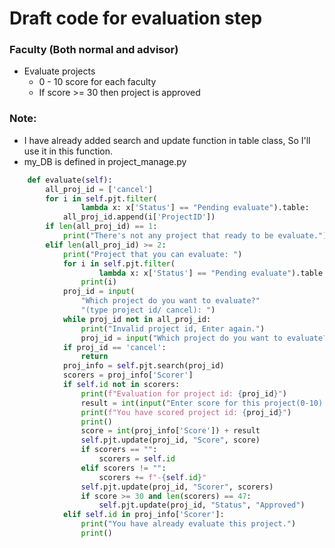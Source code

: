 # Draft code for evaluation step
### Faculty (Both normal and advisor)
- Evaluate projects
  - 0 - 10 score for each faculty
  - If score >= 30 then project is approved
### Note: 
- I have already added search and update function in table class, So I'll use it in this function.
- my_DB is defined in project_manage.py
```python
    def evaluate(self):
        all_proj_id = ['cancel']
        for i in self.pjt.filter(
                lambda x: x['Status'] == "Pending evaluate").table:
            all_proj_id.append(i['ProjectID'])
        if len(all_proj_id) == 1:
            print("There's not any project that ready to be evaluate.")
        elif len(all_proj_id) >= 2:
            print("Project that you can evaluate: ")
            for i in self.pjt.filter(
                    lambda x: x['Status'] == "Pending evaluate").table:
                print(i)
            proj_id = input(
                "Which project do you want to evaluate?"
                "(type project id/ cancel): ")
            while proj_id not in all_proj_id:
                print("Invalid project id, Enter again.")
                proj_id = input("Which project do you want to evaluate?: ")
            if proj_id == 'cancel':
                return
            proj_info = self.pjt.search(proj_id)
            scorers = proj_info['Scorer']
            if self.id not in scorers:
                print(f"Evaluation for project id: {proj_id}")
                result = int(input("Enter score for this project(0-10): "))
                print(f"You have scored project id: {proj_id}")
                print()
                score = int(proj_info['Score']) + result
                self.pjt.update(proj_id, "Score", score)
                if scorers == "":
                    scorers = self.id
                elif scorers != "":
                    scorers += f"-{self.id}"
                self.pjt.update(proj_id, "Scorer", scorers)
                if score >= 30 and len(scorers) == 47:
                    self.pjt.update(proj_id, "Status", "Approved")
            elif self.id in proj_info['Scorer']:
                print("You have already evaluate this project.")
                print()
    
    
   ```